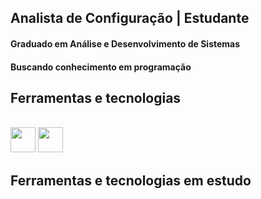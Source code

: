 ## Analista de Configuração | Estudante 

<h4>Graduado em Análise e Desenvolvimento de Sistemas</h4>
<h4>Buscando conhecimento em programação</h4>

## Ferramentas e tecnologias </h2>

<div style="display: inline_block">
  <br>
  
  <img width = "40" src="https://cdn.jsdelivr.net/gh/devicons/devicon/icons/javascript/javascript-original.svg">   
  <img width = "40" src="https://cdn.jsdelivr.net/gh/devicons/devicon/icons/bootstrap/bootstrap-original.svg" />
          

</div>

## Ferramentas e tecnologias em estudo </h2>

